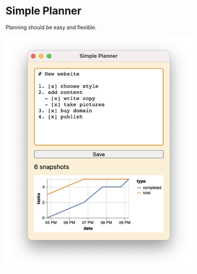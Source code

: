 # Simple Planner

Planning should be easy and flexible.

![screenshot showing the main app, with plan text above a graph of progress over time](/docs/assets/screenshot-light.png)
